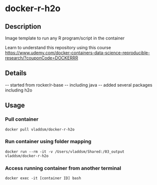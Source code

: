 # docker-r-h2o

## Description

Image template to run any R program/script in the container

Learn to understand this repository using this course https://www.udemy.com/docker-containers-data-science-reproducible-research/?couponCode=DOCKERRR

## Details

-- started from rocker/r-base
-- including java
-- added several packages including h2o

## Usage

### Pull container

`docker pull vladdsm/docker-r-h2o`

### Run container using folder mapping

`docker run --rm -it -v /Users/vladdsm/Shared:/03_output vladdsm/docker-r-h2o`

### Access running container from another terminal

`docker exec -it [container ID] bash`

